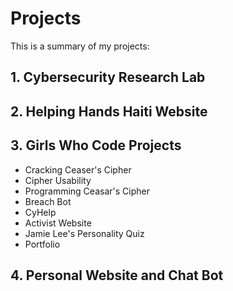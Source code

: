 # Projects
This is a summary of my projects:
## 1. Cybersecurity Research Lab
## 2. Helping Hands Haiti Website
## 3. Girls Who Code Projects
+ Cracking Ceaser's Cipher
+ Cipher Usability
+ Programming Ceasar's Cipher
+ Breach Bot
+ CyHelp
+ Activist Website
+ Jamie Lee's Personality Quiz
+ Portfolio
## 4. Personal Website and Chat Bot
